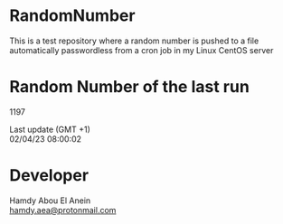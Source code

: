 # RandomNumber    
This is a test repository where a random number is pushed to a file automatically passwordless from a cron job in my Linux CentOS server    
# Random Number of the last run   
1197
      
Last update (GMT +1)    
02/04/23 08:00:02
# Developer    
Hamdy Abou El Anein   
hamdy.aea@protonmail.com
